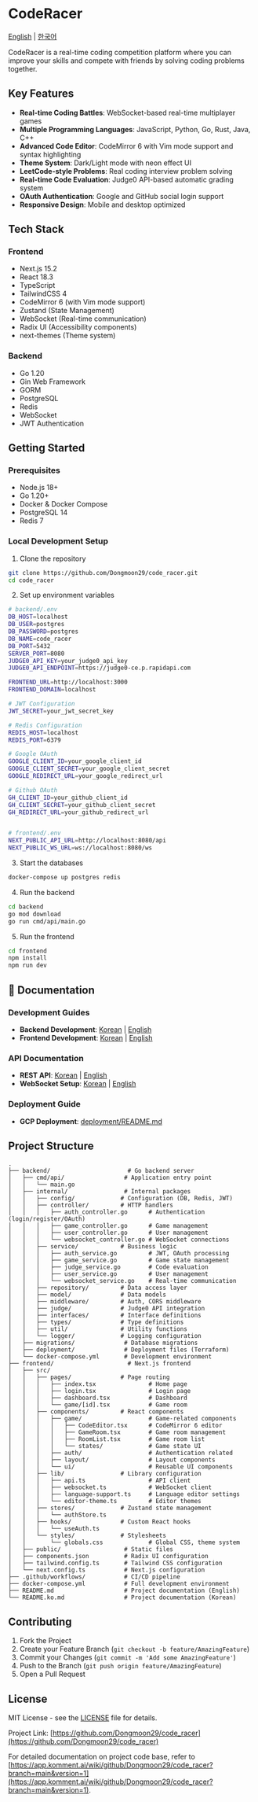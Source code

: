 # CodeRacer

[English](README.md) | [한국어](README.ko.md)

CodeRacer is a real-time coding competition platform where you can improve your skills and compete with friends by solving coding problems together.

## Key Features

- **Real-time Coding Battles**: WebSocket-based real-time multiplayer games
- **Multiple Programming Languages**: JavaScript, Python, Go, Rust, Java, C++
- **Advanced Code Editor**: CodeMirror 6 with Vim mode support and syntax highlighting
- **Theme System**: Dark/Light mode with neon effect UI
- **LeetCode-style Problems**: Real coding interview problem solving
- **Real-time Code Evaluation**: Judge0 API-based automatic grading system
- **OAuth Authentication**: Google and GitHub social login support
- **Responsive Design**: Mobile and desktop optimized

## Tech Stack

### Frontend

- Next.js 15.2
- React 18.3
- TypeScript
- TailwindCSS 4
- CodeMirror 6 (with Vim mode support)
- Zustand (State Management)
- WebSocket (Real-time communication)
- Radix UI (Accessibility components)
- next-themes (Theme system)

### Backend

- Go 1.20
- Gin Web Framework
- GORM
- PostgreSQL
- Redis
- WebSocket
- JWT Authentication

## Getting Started

### Prerequisites

- Node.js 18+
- Go 1.20+
- Docker & Docker Compose
- PostgreSQL 14
- Redis 7

### Local Development Setup

1. Clone the repository

```bash
git clone https://github.com/Dongmoon29/code_racer.git
cd code_racer
```

2. Set up environment variables

```bash
# backend/.env
DB_HOST=localhost
DB_USER=postgres
DB_PASSWORD=postgres
DB_NAME=code_racer
DB_PORT=5432
SERVER_PORT=8080
JUDGE0_API_KEY=your_judge0_api_key
JUDGE0_API_ENDPOINT=https://judge0-ce.p.rapidapi.com

FRONTEND_URL=http://localhost:3000
FRONTEND_DOMAIN=localhost

# JWT Configuration
JWT_SECRET=your_jwt_secret_key

# Redis Configuration
REDIS_HOST=localhost
REDIS_PORT=6379

# Google OAuth
GOOGLE_CLIENT_ID=your_google_client_id
GOOGLE_CLIENT_SECRET=your_google_client_secret
GOOGLE_REDIRECT_URL=your_google_redirect_url

# Github OAuth
GH_CLIENT_ID=your_github_client_id
GH_CLIENT_SECRET=your_github_client_secret
GH_REDIRECT_URL=your_github_redirect_url


# frontend/.env
NEXT_PUBLIC_API_URL=http://localhost:8080/api
NEXT_PUBLIC_WS_URL=ws://localhost:8080/ws
```

3. Start the databases

```bash
docker-compose up postgres redis
```

4. Run the backend

```bash
cd backend
go mod download
go run cmd/api/main.go
```

5. Run the frontend

```bash
cd frontend
npm install
npm run dev
```

## 📖 Documentation

### Development Guides
- **Backend Development**: [Korean](backend/DEVELOPMENT.md) | [English](backend/DEVELOPMENT.en.md)
- **Frontend Development**: [Korean](frontend/DEVELOPMENT.md) | [English](frontend/DEVELOPMENT.en.md)

### API Documentation
- **REST API**: [Korean](backend/API.md) | [English](backend/API.en.md)
- **WebSocket Setup**: [Korean](backend/WEBSOCKET_SETUP.md) | [English](backend/WEBSOCKET_SETUP.en.md)

### Deployment Guide
- **GCP Deployment**: [deployment/README.md](deployment/README.md)

## Project Structure

```
.
├── backend/                      # Go backend server
│   ├── cmd/api/                 # Application entry point
│   │   └── main.go
│   ├── internal/                # Internal packages
│   │   ├── config/             # Configuration (DB, Redis, JWT)
│   │   ├── controller/         # HTTP handlers
│   │   │   ├── auth_controller.go      # Authentication (login/register/OAuth)
│   │   │   ├── game_controller.go      # Game management
│   │   │   ├── user_controller.go      # User management
│   │   │   └── websocket_controller.go # WebSocket connections
│   │   ├── service/            # Business logic
│   │   │   ├── auth_service.go         # JWT, OAuth processing
│   │   │   ├── game_service.go         # Game state management
│   │   │   ├── judge_service.go        # Code evaluation
│   │   │   ├── user_service.go         # User management
│   │   │   └── websocket_service.go    # Real-time communication
│   │   ├── repository/         # Data access layer
│   │   ├── model/              # Data models
│   │   ├── middleware/         # Auth, CORS middleware
│   │   ├── judge/              # Judge0 API integration
│   │   ├── interfaces/         # Interface definitions
│   │   ├── types/              # Type definitions
│   │   ├── util/               # Utility functions
│   │   └── logger/             # Logging configuration
│   ├── migrations/              # Database migrations
│   ├── deployment/              # Deployment files (Terraform)
│   └── docker-compose.yml       # Development environment
├── frontend/                     # Next.js frontend
│   ├── src/
│   │   ├── pages/              # Page routing
│   │   │   ├── index.tsx               # Home page
│   │   │   ├── login.tsx               # Login page
│   │   │   ├── dashboard.tsx           # Dashboard
│   │   │   └── game/[id].tsx           # Game room
│   │   ├── components/         # React components
│   │   │   ├── game/                   # Game-related components
│   │   │   │   ├── CodeEditor.tsx      # CodeMirror 6 editor
│   │   │   │   ├── GameRoom.tsx        # Game room management
│   │   │   │   ├── RoomList.tsx        # Game room list
│   │   │   │   └── states/             # Game state UI
│   │   │   ├── auth/                   # Authentication related
│   │   │   ├── layout/                 # Layout components
│   │   │   └── ui/                     # Reusable UI components
│   │   ├── lib/                # Library configuration
│   │   │   ├── api.ts                  # API client
│   │   │   ├── websocket.ts            # WebSocket client
│   │   │   ├── language-support.ts     # Language editor settings
│   │   │   └── editor-theme.ts         # Editor themes
│   │   ├── stores/             # Zustand state management
│   │   │   └── authStore.ts
│   │   ├── hooks/              # Custom React hooks
│   │   │   └── useAuth.ts
│   │   └── styles/             # Stylesheets
│   │       └── globals.css             # Global CSS, theme system
│   ├── public/                  # Static files
│   ├── components.json          # Radix UI configuration
│   ├── tailwind.config.ts       # Tailwind CSS configuration
│   └── next.config.ts           # Next.js configuration
├── .github/workflows/           # CI/CD pipeline
├── docker-compose.yml           # Full development environment
├── README.md                    # Project documentation (English)
└── README.ko.md                 # Project documentation (Korean)
```

## Contributing

1. Fork the Project
2. Create your Feature Branch (`git checkout -b feature/AmazingFeature`)
3. Commit your Changes (`git commit -m 'Add some AmazingFeature'`)
4. Push to the Branch (`git push origin feature/AmazingFeature`)
5. Open a Pull Request

## License

MIT License - see the [LICENSE](LICENSE) file for details.

Project Link: [https://github.com/Dongmoon29/code_racer](https://github.com/Dongmoon29/code_racer)

For detailed documentation on project code base, refer to [https://app.komment.ai/wiki/github/Dongmoon29/code_racer?branch=main&version=1](https://app.komment.ai/wiki/github/Dongmoon29/code_racer?branch=main&version=1).

